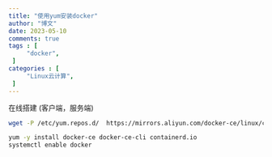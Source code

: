 ```yaml
---
title: "使用yum安装docker"                         
author: "博文"   
date: 2023-05-10       
comments: true  
tags : [                                    
     "docker",
 ]
categories : [                              
     "Linux云计算",
 ]
---
```

在线搭建 (客户端，服务端)

```bash
wget -P /etc/yum.repos.d/  https://mirrors.aliyun.com/docker-ce/linux/centos/docker-ce.repo
```

```bash
yum -y install docker-ce docker-ce-cli containerd.io
systemctl enable docker
```